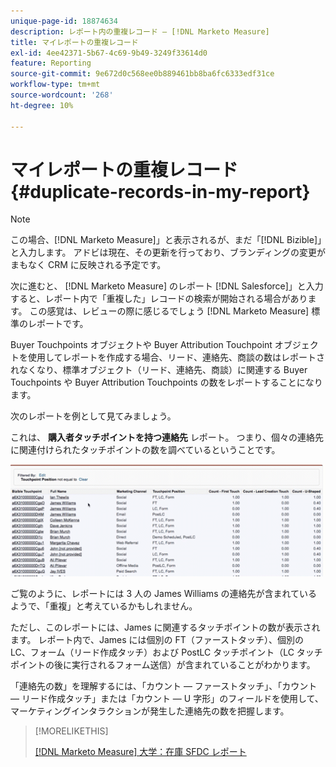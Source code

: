 ```yaml
---
unique-page-id: 18874634
description: レポート内の重複レコード — [!DNL Marketo Measure]
title: マイレポートの重複レコード
exl-id: 4ee42371-5b67-4c69-9b49-3249f33614d0
feature: Reporting
source-git-commit: 9e672d0c568ee0b889461bb8ba6fc6333edf31ce
workflow-type: tm+mt
source-wordcount: '268'
ht-degree: 10%

---
```


# マイレポートの重複レコード {#duplicate-records-in-my-report}

>[!NOTE]
>
>この場合、[!DNL Marketo Measure]」と表示されるが、まだ「[!DNL Bizible]」と入力します。 アドビは現在、その更新を行っており、ブランディングの変更がまもなく CRM に反映される予定です。

次に進むと、 [!DNL Marketo Measure] のレポート [!DNL Salesforce]」と入力すると、レポート内で「重複した」レコードの検索が開始される場合があります。 この感覚は、レビューの際に感じるでしょう [!DNL Marketo Measure] 標準のレポートです。

Buyer Touchpoints オブジェクトや Buyer Attribution Touchpoint オブジェクトを使用してレポートを作成する場合、リード、連絡先、商談の数はレポートされなくなり、標準オブジェクト（リード、連絡先、商談）に関連する Buyer Touchpoints や Buyer Attribution Touchpoints の数をレポートすることになります。

次のレポートを例として見てみましょう。

これは、 **購入者タッチポイントを持つ連絡先** レポート。 つまり、個々の連絡先に関連付けられたタッチポイントの数を調べているということです。

![](assets/1.gif)

ご覧のように、レポートには 3 人の James Williams の連絡先が含まれているようで、「重複」と考えているかもしれません。

ただし、このレポートには、James に関連するタッチポイントの数が表示されます。 レポート内で、James には個別の FT（ファーストタッチ）、個別の LC、フォーム（リード作成タッチ）および PostLC タッチポイント（LC タッチポイントの後に実行されるフォーム送信）が含まれていることがわかります。

「連絡先の数」を理解するには、「カウント — ファーストタッチ」、「カウント — リード作成タッチ」または「カウント — U 字形」のフィールドを使用して、マーケティングインタラクションが発生した連絡先の数を把握します。

>[!MORELIKETHIS]
>
>[[!DNL Marketo Measure] 大学：在庫 SFDC レポート](https://universityonline.marketo.com/courses/bizible-fundamentals-bizible-102/#/page/5c5cb68dfb384d0c9fb96cc4)
